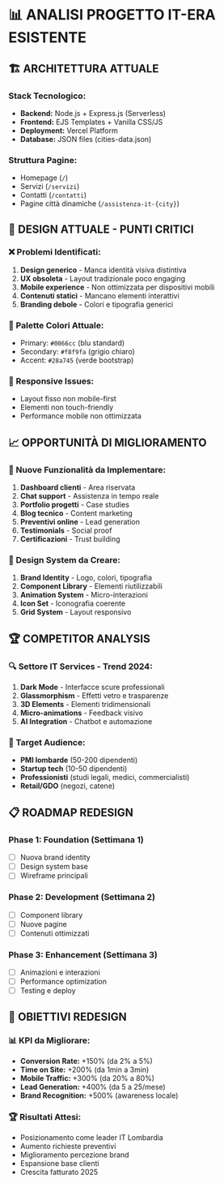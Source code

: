 # 📊 ANALISI PROGETTO IT-ERA ESISTENTE

## 🏗️ **ARCHITETTURA ATTUALE**

### **Stack Tecnologico:**
- **Backend:** Node.js + Express.js (Serverless)
- **Frontend:** EJS Templates + Vanilla CSS/JS
- **Deployment:** Vercel Platform
- **Database:** JSON files (cities-data.json)

### **Struttura Pagine:**
- Homepage (`/`)
- Servizi (`/servizi`)
- Contatti (`/contatti`)
- Pagine città dinamiche (`/assistenza-it-{city}`)

## 🎨 **DESIGN ATTUALE - PUNTI CRITICI**

### **❌ Problemi Identificati:**
1. **Design generico** - Manca identità visiva distintiva
2. **UX obsoleta** - Layout tradizionale poco engaging
3. **Mobile experience** - Non ottimizzata per dispositivi mobili
4. **Contenuti statici** - Mancano elementi interattivi
5. **Branding debole** - Colori e tipografia generici

### **🎯 Palette Colori Attuale:**
- Primary: `#0066cc` (blu standard)
- Secondary: `#f8f9fa` (grigio chiaro)
- Accent: `#28a745` (verde bootstrap)

### **📱 Responsive Issues:**
- Layout fisso non mobile-first
- Elementi non touch-friendly
- Performance mobile non ottimizzata

## 📈 **OPPORTUNITÀ DI MIGLIORAMENTO**

### **🚀 Nuove Funzionalità da Implementare:**
1. **Dashboard clienti** - Area riservata
2. **Chat support** - Assistenza in tempo reale
3. **Portfolio progetti** - Case studies
4. **Blog tecnico** - Content marketing
5. **Preventivi online** - Lead generation
6. **Testimonials** - Social proof
7. **Certificazioni** - Trust building

### **🎨 Design System da Creare:**
1. **Brand Identity** - Logo, colori, tipografia
2. **Component Library** - Elementi riutilizzabili
3. **Animation System** - Micro-interazioni
4. **Icon Set** - Iconografia coerente
5. **Grid System** - Layout responsivo

## 🏆 **COMPETITOR ANALYSIS**

### **🔍 Settore IT Services - Trend 2024:**
1. **Dark Mode** - Interfacce scure professionali
2. **Glassmorphism** - Effetti vetro e trasparenze
3. **3D Elements** - Elementi tridimensionali
4. **Micro-animations** - Feedback visivo
5. **AI Integration** - Chatbot e automazione

### **🎯 Target Audience:**
- **PMI lombarde** (50-200 dipendenti)
- **Startup tech** (10-50 dipendenti)
- **Professionisti** (studi legali, medici, commercialisti)
- **Retail/GDO** (negozi, catene)

## 📋 **ROADMAP REDESIGN**

### **Phase 1: Foundation** (Settimana 1)
- [ ] Nuova brand identity
- [ ] Design system base
- [ ] Wireframe principali

### **Phase 2: Development** (Settimana 2)
- [ ] Component library
- [ ] Nuove pagine
- [ ] Contenuti ottimizzati

### **Phase 3: Enhancement** (Settimana 3)
- [ ] Animazioni e interazioni
- [ ] Performance optimization
- [ ] Testing e deploy

## 🎯 **OBIETTIVI REDESIGN**

### **📊 KPI da Migliorare:**
- **Conversion Rate:** +150% (da 2% a 5%)
- **Time on Site:** +200% (da 1min a 3min)
- **Mobile Traffic:** +300% (da 20% a 80%)
- **Lead Generation:** +400% (da 5 a 25/mese)
- **Brand Recognition:** +500% (awareness locale)

### **🏆 Risultati Attesi:**
- Posizionamento come leader IT Lombardia
- Aumento richieste preventivi
- Miglioramento percezione brand
- Espansione base clienti
- Crescita fatturato 2025
